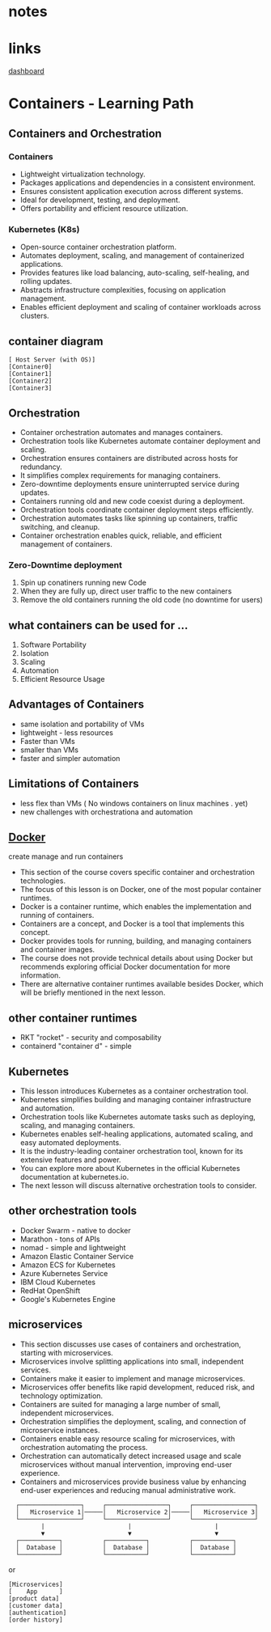 # notes

# links
[dashboard](https://learn.acloud.guru/dashboard)


# Containers - Learning Path

## Containers and Orchestration

### Containers  

* Lightweight virtualization technology.
* Packages applications and dependencies in a consistent environment.
* Ensures consistent application execution across different systems.
* Ideal for development, testing, and deployment.
* Offers portability and efficient resource utilization.

### Kubernetes (K8s)  

* Open-source container orchestration platform.
* Automates deployment, scaling, and management of containerized applications.
* Provides features like load balancing, auto-scaling, self-healing, and rolling updates.
* Abstracts infrastructure complexities, focusing on application management.
* Enables efficient deployment and scaling of container workloads across clusters.


## container diagram
```
[ Host Server (with OS)]
[Container0]
[Container1]
[Container2]
[Container3]
```  
## Orchestration

* Container orchestration automates and manages containers.
* Orchestration tools like Kubernetes automate container deployment and scaling.
* Orchestration ensures containers are distributed across hosts for redundancy.
* It simplifies complex requirements for managing containers.
* Zero-downtime deployments ensure uninterrupted service during updates.
* Containers running old and new code coexist during a deployment.
* Orchestration tools coordinate container deployment steps efficiently.
* Orchestration automates tasks like spinning up containers, traffic switching, and cleanup.
* Container orchestration enables quick, reliable, and efficient management of containers.

### Zero-Downtime deployment
1. Spin up conatiners running new Code
2. When they are fully up, direct user traffic to the new containers
3. Remove the old containers running the old code (no downtime for users)

## what containers can be used for ...
1. Software Portability
2. Isolation
3. Scaling
4. Automation
5. Efficient Resource Usage

## Advantages of Containers
* same isolation and portability of VMs
* lightweight - less resources
* Faster than VMs
* smaller than VMs
* faster and simpler automation

## Limitations of Containers
* less flex than VMs ( No windows containers on linux machines . yet)
* new challenges with orchestrationa and automation

## [Docker](docker.com)
create manage and run containers

* This section of the course covers specific container and orchestration technologies.
* The focus of this lesson is on Docker, one of the most popular container runtimes.
* Docker is a container runtime, which enables the implementation and running of containers.
* Containers are a concept, and Docker is a tool that implements this concept.
* Docker provides tools for running, building, and managing containers and container images.
* The course does not provide technical details about using Docker but recommends exploring official Docker documentation for more information.
* There are alternative container runtimes available besides Docker, which will be briefly mentioned in the next lesson.

## other container runtimes
* RKT "rocket" - security and composability
* containerd "container d" - simple


## Kubernetes

* This lesson introduces Kubernetes as a container orchestration tool.
* Kubernetes simplifies building and managing container infrastructure and automation.
* Orchestration tools like Kubernetes automate tasks such as deploying, scaling, and managing containers.
* Kubernetes enables self-healing applications, automated scaling, and easy automated deployments.
* It is the industry-leading container orchestration tool, known for its extensive features and power.
* You can explore more about Kubernetes in the official Kubernetes documentation at kubernetes.io.
* The next lesson will discuss alternative orchestration tools to consider.

## other orchestration tools
* Docker Swarm - native to docker
* Marathon - tons of APIs
* nomad - simple and lightweight
* Amazon Elastic Container Service 
* Amazon ECS for Kubernetes
* Azure Kubernetes Service
* IBM Cloud Kubernetes
* RedHat OpenShift
* Google's Kubernetes Engine

## microservices

* This section discusses use cases of containers and orchestration, starting with microservices.
* Microservices involve splitting applications into small, independent services.
* Containers make it easier to implement and manage microservices.
* Microservices offer benefits like rapid development, reduced risk, and technology optimization.
* Containers are suited for managing a large number of small, independent microservices.
* Orchestration simplifies the deployment, scaling, and connection of microservice instances.
* Containers enable easy resource scaling for microservices, with orchestration automating the process.
* Orchestration can automatically detect increased usage and scale microservices without manual intervention, improving end-user experience.
* Containers and microservices provide business value by enhancing end-user experiences and reducing manual administrative work.


```
  ┌─────────────────┐     ┌─────────────────┐     ┌─────────────────┐
  │   Microservice 1│─────│   Microservice 2│─────│   Microservice 3│
  └─────────────────┘     └─────────────────┘     └─────────────────┘
         |                       |                       |
         ▼                       ▼                       ▼
  ┌───────────┐           ┌───────────┐           ┌───────────┐
  │  Database │           │  Database │           │  Database │
  └───────────┘           └───────────┘           └───────────┘

```
or
```
[Microservices]
[    App      ]
[product data]
[customer data]
[authentication]
[order history]
```


